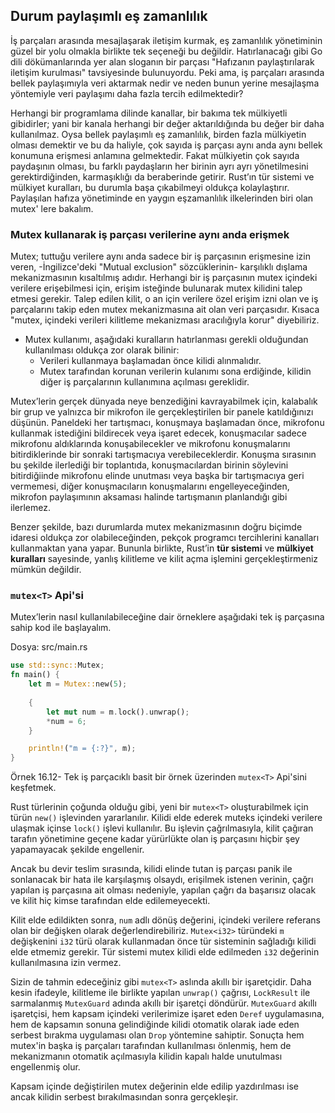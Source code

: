 ## Durum paylaşımlı eş zamanlılık
İş parçaları arasında mesajlaşarak iletişim kurmak, eş zamanlılık yönetiminin güzel bir yolu olmakla birlikte tek seçeneği bu değildir. Hatırlanacağı gibi Go dili dökümanlarında yer alan sloganın bir parçası "Hafızanın paylaştırılarak iletişim kurulması" tavsiyesinde bulunuyordu. 
Peki ama, iş parçaları arasında bellek paylaşımıyla veri aktarmak nedir ve neden bunun yerine mesajlaşma yöntemiyle veri paylaşımı daha fazla tercih edilmektedir?

Herhangi bir programlama dilinde kanallar, bir bakıma tek mülkiyetli gibidirler; yani bir kanala herhangi bir değer aktarıldığında bu değer bir daha kullanılmaz. Oysa bellek paylaşımlı eş zamanlılık, birden fazla mülkiyetin olması demektir ve bu da haliyle, çok sayıda iş parçası aynı anda aynı bellek konumuna erişmesi anlamına gelmektedir. Fakat mülkiyetin çok sayıda paydaşının olması, bu farklı paydaşların her birinin ayrı ayrı yönetilmesini gerektirdiğinden, karmaşıklığı da beraberinde getirir. Rust’ın tür sistemi ve mülkiyet kuralları, bu durumla başa çıkabilmeyi oldukça kolaylaştırır. 
Paylaşılan hafıza yönetiminde en yaygın eşzamanlılık ilkelerinden biri olan mutex' lere bakalım.

### Mutex kullanarak iş parçası verilerine aynı anda erişmek
Mutex; tuttuğu verilere aynı anda sadece bir iş parçasının erişmesine izin veren, -İngilizce'deki "Mutual exclusion" sözcüklerinin- karşılıklı dışlama mekanizmasının kısaltılmış adıdır. Herhangi bir iş parçasının mutex içindeki verilere erişebilmesi için, erişim isteğinde bulunarak mutex kilidini talep etmesi gerekir. Talep edilen kilit, o an için verilere özel erişim izni olan ve iş parçalarını takip eden mutex mekanizmasına ait olan veri parçasıdır. Kısaca "mutex, içindeki verileri kilitleme mekanizması aracılığıyla korur" diyebiliriz.

* Mutex kullanımı, aşağıdaki kuralların hatırlanması gerekli olduğundan kullanılması oldukça zor olarak bilinir:
  * Verileri kullanmaya başlamadan önce kilidi alınmalıdır.
  * Mutex tarafından korunan verilerin kulanımı sona erdiğinde, kilidin diğer iş parçalarının kullanımına açılması gereklidir.

Mutex’lerin gerçek dünyada neye benzediğini kavrayabilmek için, kalabalık bir grup ve yalnızca bir mikrofon ile gerçekleştirilen bir panele katıldığınızı düşünün. Paneldeki her tartışmacı, konuşmaya başlamadan önce, mikrofonu kullanmak istediğini bildirecek veya işaret edecek, konuşmacılar sadece mikrofonu aldıklarında konuşabilecekler ve mikrofonu konuşmalarını bitirdiklerinde bir sonraki tartışmacıya verebileceklerdir. Konuşma sırasının bu şekilde ilerlediği bir toplantıda, konuşmacılardan birinin söylevini bitirdiğiinde mikrofonu elinde unutması veya başka bir tartışmacıya geri vermemesi, diğer konuşmacıların konuşmalarını engelleyeceğinden, mikrofon paylaşımının aksaması halinde tartışmanın planlandığı gibi ilerlemez.

Benzer şekilde, bazı durumlarda mutex mekanizmasının doğru biçimde idaresi oldukça zor olabileceğinden, pekçok programcı tercihlerini kanalları kullanmaktan yana yapar. Bununla birlikte, Rust’in **tür sistemi** ve **mülkiyet kuralları** sayesinde, yanlış kilitleme ve kilit açma işlemini gerçekleştirmeniz mümkün değildir.

### `mutex<T>` Api'si
Mutex’lerin nasıl kullanılabileceğine dair örneklere aşağıdaki tek iş parçasına sahip kod ile başlayalım. 

Dosya: src/main.rs
```Rust
use std::sync::Mutex; 
fn main() { 
    let m = Mutex::new(5); 
    
    { 
        let mut num = m.lock().unwrap(); 
        *num = 6; 
    } 

    println!("m = {:?}", m); 
}
 ````
 Örnek 16.12- Tek iş parçacıklı basit bir örnek üzerinden `mutex<T>` Api'sini keşfetmek.
 
Rust türlerinin çoğunda olduğu gibi, yeni bir `mutex<T>` oluşturabilmek için türün `new()` işlevinden yararlanılır. Kilidi elde ederek muteks içindeki verilere ulaşmak içinse `lock()` işlevi kullanılır. Bu işlevin çağrılmasıyla, kilit çağıran tarafın yönetimine geçene kadar yürürlükte olan iş parçasını hiçbir şey yapamayacak şekilde engellenir. 

Ancak bu devir teslim sırasında, kilidi elinde tutan iş parçası panik ile sonlanacak bir hata ile karşılaşmış olsaydı, erişilmek istenen verinin, çağrı yapılan iş parçasına ait olması nedeniyle, yapılan çağrı da başarısız olacak ve kilit hiç kimse tarafından elde edilemeyecekti.

Kilit elde edildikten sonra, `num` adlı dönüş değerini, içindeki verilere referans olan bir değişken olarak değerlendirebiliriz. `Mutex<i32>` türündeki `m` değişkenini `i32` türü olarak kullanmadan önce tür sisteminin sağladığı kilidi elde etmemiz gerekir. Tür sistemi mutex kilidi elde edilmeden `i32` değerinin kullanılmasına izin vermez.

Sizin de tahmin edeceğiniz gibi `mutex<T>` aslında akıllı bir işaretçidir. Daha kesin ifadeyle, kilitleme ile birlikte yapılan `unwrap()` çağrısı, `LockResult` ile sarmalanmış `MutexGuard` adında akıllı bir işaretçi döndürür. `MutexGuard` akıllı işaretçisi, hem kapsam içindeki verilerimize işaret eden `Deref` uygulamasına, hem de kapsamın sonuna gelindiğinde kilidi otomatik olarak iade eden serbest bırakma uygulaması olan `Drop` yöntemine sahiptir. Sonuçta hem mutex'in başka iş parçaları tarafından kullanılması önlenmiş, hem de  mekanizmanın otomatik açılmasıyla kilidin kapalı halde unutulması engellenmiş olur. 

Kapsam içinde değiştirilen mutex değerinin elde edilip yazdırılması ise ancak kilidin serbest bırakılmasından sonra gerçekleşir.

